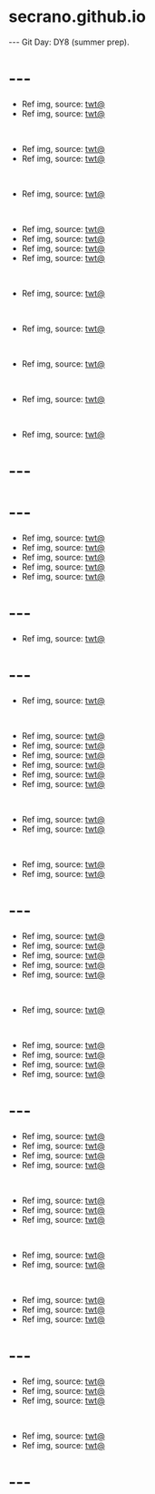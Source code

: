 # secrano.github.io

--- Git Day: DY8 (summer prep).

# ---

- Ref img, source: [twt@](https://x.com/ZxckFair_/status/1920562998004891697)
- Ref img, source: [twt@](https://x.com/namiarchive_/status/1920851917179068627)

<br/>

- Ref img, source: [twt@](https://x.com/xuchuan25/status/1920692650480390467)
- Ref img, source: [twt@](https://x.com/suaverotic/status/1920833963683147853)

<br/>

- Ref img, source: [twt@](https://x.com/Eluny_/status/1920702320326664689)

<br/>

- Ref img, source: [twt@](https://x.com/Haich_AI/status/1920850830116172230)
- Ref img, source: [twt@](https://x.com/shitpost_2049/status/1920624838340735117)
- Ref img, source: [twt@](https://x.com/PunchingCat/status/1920856789702373839)
- Ref img, source: [twt@](https://x.com/zerithslut/status/1920655116111126971)

<br/>

- Ref img, source: [twt@](https://x.com/interesting_aIl/status/1920842469362536779)

<br/>

- Ref img, source: [twt@](https://x.com/suaverotic/status/1920833846154547625)

<br/>

- Ref img, source: [twt@](https://x.com/ChiseHatoriBan/status/1920708848681119912)

<br/>

- Ref img, source: [twt@](https://x.com/vGumiho/status/1920551027545199069)

<br/>

- Ref img, source: [twt@](https://x.com/HoDaRaKe/status/1920609154642657762)

# ---
# ---

- Ref img, source: [twt@](https://x.com/FRIEREN_PR/status/1920675088845992362)
- Ref img, source: [twt@](https://x.com/Rainmaker1973/status/1920723958007058707)
- Ref img, source: [twt@](https://x.com/suaverotic/status/1920434351856099336)
- Ref img, source: [twt@](https://x.com/PunchingCat/status/1920585039810867291)
- Ref img, source: [twt@](https://x.com/InternetH0F/status/1920539631117885636)

# ---

- Ref img, source: [twt@](https://x.com/annibale_sic/status/1920547035171655709)

# ---

- Ref img, source: [twt@](https://x.com/666KArt/status/1920499171217256527)

<br/>

- Ref img, source: [twt@](https://x.com/RinSS_HI/status/1920220089380380958)
- Ref img, source: [twt@](https://x.com/PunchingCat/status/1920465277139235016)
- Ref img, source: [twt@](https://x.com/interesting_aIl/status/1920320811333820536)
- Ref img, source: [twt@](https://x.com/Yuri_SRL/status/1920217142458274199)
- Ref img, source: [twt@](https://x.com/gunsnrosesgirl3/status/1920465653003116694)
- Ref img, source: [twt@](https://x.com/suaverotic/status/1920490243557314704)

<br/>

- Ref img, source: [twt@](https://x.com/wlopwangling/status/1920493241050313197)
- Ref img, source: [twt@](https://x.com/CarmesJocelin/status/1920506561337676275)

<br/>

- Ref img, source: [twt@](https://x.com/suma_nainainai/status/1920439397859651664)
- Ref img, source: [twt@](https://x.com/labyrinth_rito/status/1920450643409400056)

# ---

- Ref img, source: [twt@](https://x.com/Stuz0r/status/1919787401045578064)
- Ref img, source: [twt@](https://x.com/AMAZlNGNATURE/status/1920076442370519287)
- Ref img, source: [twt@](https://x.com/Sarahhuniverse/status/1920035250236768587)
- Ref img, source: [twt@](https://x.com/InternetH0F/status/1919814892917252597)
- Ref img, source: [twt@](https://x.com/HumansNoContext/status/1919829789512188249)

<br/>

- Ref img, source: [twt@](https://x.com/clotiOTP/status/1920046282103747051)

<br/>

- Ref img, source: [twt@](https://x.com/_GVNTHER_/status/1920162119989010785)
- Ref img, source: [twt@](https://x.com/MemeKingx/status/1920071520040202558)
- Ref img, source: [twt@](https://x.com/gunsnrosesgirl3/status/1920074580468637812)
- Ref img, source: [twt@](https://x.com/GoogleLabs/status/1920161707013415294)

# ---

- Ref img, source: [twt@](https://x.com/TastefulManga/status/1919652461796585584)
- Ref img, source: [twt@](https://x.com/hiii_hate_you/status/1919779859531800886)
- Ref img, source: [twt@](https://x.com/togehpi/status/1919929325010243927)
- Ref img, source: [twt@](https://x.com/000chun000_/status/1919922941405307029)

<br/>

- Ref img, source: [twt@](https://x.com/ShouldHaveCat/status/1919771583977074720)
- Ref img, source: [twt@](https://x.com/invincibleFan_/status/1919761122879799757)
- Ref img, source: [twt@](https://x.com/MugiwaraDeyy/status/1919810907774873820)

<br/>

- Ref img, source: [twt@](https://x.com/WorstOniichan/status/1919527766392963405)
- Ref img, source: [twt@](https://x.com/LostMemeArchive/status/1919771384588468481)

<br/>

- Ref img, source: [twt@](https://x.com/skyrealss/status/1919734723691049196)
- Ref img, source: [twt@](https://x.com/AMAZlNGNATURE/status/1919735332863406142)
- Ref img, source: [twt@](https://x.com/kainakill/status/1919848538197917881)

# ---

- Ref img, source: [twt@](https://x.com/khyleri/status/1919437867425595496)
- Ref img, source: [twt@](https://x.com/kamui_117_/status/1919435893078733249)
- Ref img, source: [twt@](https://x.com/ihrtksamrekib/status/1919430664908079356)

<br/>

- Ref img, source: [twt@](https://x.com/JJKPerfectShots/status/1919355481404916013)
- Ref img, source: [twt@](https://x.com/FRIEREN_PR/status/1897482267670483372)

# ---
